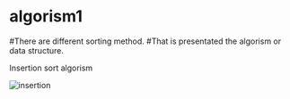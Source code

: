 # algorism1
#There are different sorting method.
#That is presentated the algorism or data structure.

Insertion sort algorism

![insertion](https://user-images.githubusercontent.com/26092150/43079510-4d8b0058-8e5b-11e8-9c44-7f54dfd5af98.JPG)

